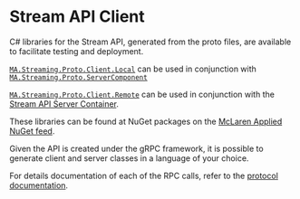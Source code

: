 # Stream API Client
C# libraries for the Stream API, generated from the proto files, are available to facilitate testing and deployment. 

[`MA.Streaming.Proto.Client.Local`](https://github.com/orgs/mat-docs/packages/nuget/package/MA.Streaming.Proto.Client.Local) 
can be used in conjunction with 
[`MA.Streaming.Proto.ServerComponent`](stream_server.md#stream-api-local-server)

[`MA.Streaming.Proto.Client.Remote`](https://github.com/orgs/mat-docs/packages/nuget/package/MA.Streaming.Proto.Client.Remote) 
can be used in conjunction with the [Stream API Server Container](stream_server.md#stream-api-remote-server-container).

These libraries can be found at NuGet packages on the [McLaren Applied NuGet feed](https://github.com/orgs/mat-docs/packages). 

Given the API is created under the gRPC framework, it is possible to generate client and server classes in a language of
your choice. 

For details documentation of each of the RPC calls, refer to the [protocol documentation](docs.md).
